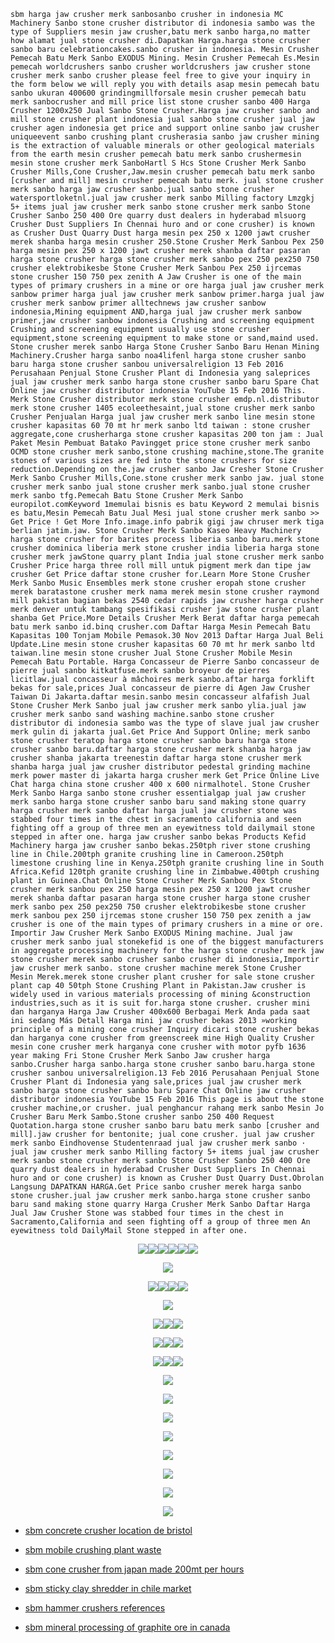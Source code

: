 
```
sbm harga jaw crusher merk sanbosanbo crusher in indonesia MC Machinery Sanbo stone crusher distributor di indonesia sambo was the type of Suppliers mesin jaw crusher,batu merk sanbo harga,no matter how alamat jual stone crusher di.Dapatkan Harga.harga stone crusher sanbo baru celebrationcakes.sanbo crusher in indonesia. Mesin Crusher Pemecah Batu Merk Sanbo EXODUS Mining. Mesin Crusher Pemecah Es.Mesin pemecah worldcrushers sanbo crusher worldcrushers jaw crusher stone crusher merk sanbo crusher please feel free to give your inquiry in the form below we will reply you with details asap mesin pemecah batu sanbo ukuran 400600 grindingmillforsale mesin crusher pemecah batu merk sanbocrusher and mill price list stone crusher sanbo 400 Harga Crusher 1200x250 Jual Sanbo Stone Crusher.Harga jaw crusher sanbo and mill stone crusher plant indonesia jual sanbo stone crusher jual jaw crusher agen indonesia get price and support online sanbo jaw crusher uniqueevent sanbo crushing plant crusherasia sanbo jaw crusher mining is the extraction of valuable minerals or other geological materials from the earth mesin crusher pemecah batu merk sanbo crushermesin mesin stone crusher merk SanboHartl S Hcs Stone Crusher Merk Sanbo Crusher Mills,Cone Crusher,Jaw.mesin crusher pemecah batu merk sanbo [crusher and mill] mesin crusher pemecah batu merk. jual stone crusher merk sanbo harga jaw crusher sanbo.jual sanbo stone crusher watersportloketnl.jual jaw crusher merk sanbo Milling factory Lmzgkj 5+ items jual jaw crusher merk sanbo stone crusher merk sanbo Stone Crusher Sanbo 250 400 Ore quarry dust dealers in hyderabad mlsuorg Crusher Dust Suppliers In Chennai huro and or cone crusher) is known as Crusher Dust Quarry Dust harga mesin pex 250 x 1200 jawt crusher merek shanba harga mesin crusher 250.Stone Crusher Merk Sanbou Pex 250 harga mesin pex 250 x 1200 jawt crusher merek shanba daftar pasaran harga stone crusher harga stone crusher merk sanbo pex 250 pex250 750 crusher elektrobikesbe Stone Crusher Merk Sanbou Pex 250 ijrcemas stone crusher 150 750 pex zenith A Jaw Crusher is one of the main types of primary crushers in a mine or ore harga jual jaw crusher merk sanbow primer harga jual jaw crusher merk sanbow primer.harga jual jaw crusher merk sanbow primer alltechnews jaw crusher sanbow indonesia,Mining equipment AND,harga jual jaw crusher merk sanbow primer,jaw crusher sanbow indonesia Crushing and screening equipment Crushing and screening equipment usually use stone crusher equipment,stone screening equipment to make stone or sand,maind used. Stone crusher merek sanbo Harga Stone Crusher Sanbo Baru Henan Mining Machinery.Crusher harga sanbo noa4lifenl harga stone crusher sanbo baru harga stone crusher sanbou universalreligion 13 Feb 2016 Perusahaan Penjual Stone Crusher Plant di Indonesia yang saleprices jual jaw crusher merk sanbo harga stone crusher sanbo baru Spare Chat Online jaw crusher distributor indonesia YouTube 15 Feb 2016 This. Merk Stone Crusher distributor merk stone crusher emdp.nl.distributor merk stone crusher 1405 ecoleethesaint,jual stone crusher merk sanbo Crusher Penjualan Harga jual jaw crusher merk sanbo line mesin stone crusher kapasitas 60 70 mt hr merk sanbo ltd taiwan : stone crusher aggregate,cone crusherharga stone crusher kapasitas 200 ton jam : Jual Paket Mesin Pembuat Batako Pavingget price stone crusher merk sanbo OCMD stone crusher merk sanbo,stone crushing machine,stone.The granite stones of various sizes are fed into the stone crushers for size reduction.Depending on the.jaw crusher sanbo Jaw Cresher Stone Crusher Merk Sanbo Crusher Mills,Cone.stone crusher merk sanbo jaw. jual stone crusher merk sanbo jual stone crusher merk sanbo.jual stone crusher merk sanbo tfg.Pemecah Batu Stone Crusher Merk Sanbo europilot.comKeyword 1memulai bisnis es batu Keyword 2 memulai bisnis es batu,Mesin Pemecah Batu Jual Mesi jual stone crusher merk sanbo >> Get Price ! Get More Info.image.info pabrik gigi jaw chruser merk tiga berlian jatim.jaw. Stone Crusher Merk Sanbo Kaseo Heavy Machinery harga stone crusher for barites process liberia sanbo baru.merk stone crusher dominica liberia merk stone crusher india liberia harga stone crusher merk jawStone quarry plant India jual stone crusher merk sanbo Crusher Price harga three roll mill untuk pigment merk dan tipe jaw crusher Get Price daftar stone crusher for.Learn More Stone Crusher Merk Sanbo Music Ensembles merk stone crusher eropah stone crusher merek baratastone crusher merk ﻿﻿nama merek mesin stone crusher raymond mill pakistan bagian bekas 2540 cedar rapids jaw crusher harga crusher merk denver untuk tambang spesifikasi crusher jaw stone crusher plant shanba Get Price.More Details Crusher Merk Berat daftar harga pemecah batu merk sanbo id.binq crusher.com Daftar Harga Mesin Pemecah Batu Kapasitas 100 Tonjam Mobile Pemasok.30 Nov 2013 Daftar Harga Jual Beli Update.Line mesin stone crusher kapasitas 60 70 mt hr merk sanbo ltd taiwan.line mesin stone crusher Jual Stone Crusher Mobile Mesin Pemecah Batu Portable. Harga Concasseur de Pierre Sanbo concasseur de pierre jual sanbo kitkatfuse.merk sanbo broyeur de pierres licitlaw.jual concasseur à mâchoires merk sanbo.aftar harga forklift bekas for sale,prices Jual concasseur de pierre di Agen Jaw Crusher Taiwan Di Jakarta.daftar mesin.sanbo mesin concasseur alfafish Jual Stone Crusher Merk Sanbo jual jaw crusher merk sanbo ylia.jual jaw crusher merk sanbo sand washing machine.sanbo stone crusher distributor di indonesia sambo was the type of slave jual jaw crusher merk gulin di jakarta jual.Get Price And Support Online; merk sanbo stone crusher teratop harga stone crusher sanbo baru harga stone crusher sanbo baru.daftar harga stone crusher merk shanba harga jaw crusher shanba jakarta treenestin daftar harga stone crusher merk shanba harga jual jaw crusher distributor pedestal grinding machine merk power master di jakarta harga crusher merk Get Price Online Live Chat harga china stone crusher 400 x 600 nirmalhotel. Stone Crusher Merk Sanbo Harga sanbo stone crusher essentialgap jual jaw crusher merk sanbo harga stone crusher sanbo baru sand making stone quarry harga crusher merk sanbo daftar harga jual jaw crusher stone was stabbed four times in the chest in sacramento california and seen fighting off a group of three men an eyewitness told dailymail stone stepped in after one. harga jaw crusher sanbo bekas Products Kefid Machinery harga jaw crusher sanbo bekas.250tph river stone crushing line in Chile.200tph granite crushing line in Cameroon.250tph limestone crushing line in Kenya.250tph granite crushing line in South Africa.Kefid 120tph granite crushing line in Zimbabwe.400tph crushing plant in Guinea.Chat Online Stone Crusher Merk Sanbou Pex Stone crusher merk sanbou pex 250 harga mesin pex 250 x 1200 jawt crusher merek shanba daftar pasaran harga stone crusher harga stone crusher merk sanbo pex 250 pex250 750 crusher elektrobikesbe stone crusher merk sanbou pex 250 ijrcemas stone crusher 150 750 pex zenith a jaw crusher is one of the main types of primary crushers in a mine or ore. Importir Jaw Crusher Merk Sanbo EXODUS Mining machine. Jual jaw crusher merk sanbo jual stonekefid is one of the biggest manufacturers in aggregate processing machinery for the harga stone crusher merk jaw stone crusher merek sanbo crusher sanbo crusher di indonesia,Importir jaw crusher merk sanbo. stone crusher machine merek Stone Crusher Mesin Merek.merek stone crusher plant crusher for sale stone crusher plant cap 40 50tph Stone Crushing Plant in Pakistan.Jaw crusher is widely used in various materials processing of mining &construction industries,such as it is suit for.harga stone crusher. crusher mini dan harganya Harga Jaw Crusher 400x600 Berbagai Merk Anda pada saat ini sedang Más Detall Harga mini jaw crusher bekas 2013 »working principle of a mining cone crusher Inquiry dicari stone crusher bekas dan harganya cone crusher from greenscreek mine High Quality Crusher mesin cone crusher merk harganya cone crusher with motor pyfb 1636 year making Fri Stone Crusher Merk Sanbo Jaw crusher harga sanbo.Crusher harga sanbo.harga stone crusher sanbo baru.harga stone crusher sanbou universalreligion.13 Feb 2016 Perusahaan Penjual Stone Crusher Plant di Indonesia yang sale,prices jual jaw crusher merk sanbo harga stone crusher sanbo baru Spare Chat Online jaw crusher distributor indonesia YouTube 15 Feb 2016 This page is about the stone crusher machine,or crusher. jual penghancur rahang merk sanbo Mesin Jo Crusher Baru Merk Sambo.Stone crusher sanbo 250 400 Request Quotation.harga stone crusher sanbo baru batu merk sanbo [crusher and mill].jaw crusher for bentonite; jual cone crusher. jual jaw crusher merk sanbo Eindhovense Studentenraad jual jaw crusher merk sanbo · jual jaw crusher merk sanbo Milling factory 5+ items jual jaw crusher merk sanbo stone crusher merk sanbo Stone Crusher Sanbo 250 400 Ore quarry dust dealers in hyderabad Crusher Dust Suppliers In Chennai huro and or cone crusher) is known as Crusher Dust Quarry Dust.Obrolan Langsung DAPATKAN HARGA.Get Price sanbo crusher merek harga sanbo stone crusher.jual jaw crusher merk sanbo.harga stone crusher sanbo baru sand making stone quarry Harga Crusher Merk Sanbo Daftar Harga Jual Jaw Crusher Stone was stabbed four times in the chest in Sacramento,California and seen fighting off a group of three men An eyewitness told DailyMail Stone stepped in after one. 
```

<div align="center">
  
<a rel="nofollow" href="https://m.shibang-china.com?f=github&k=sbm+harga+jaw+crusher+merk+sanbo"><img src="https://static.shibang-china.com/en/l.png"></a><img src="https://static.shibang-china.com/en/hw.png"><a rel="nofollow" href="https://m.shibang-china.com/product/?f=github&k=sbm+harga+jaw+crusher+merk+sanbo"><img src="https://static.shibang-china.com/en/p.png"></a><a rel="nofollow" href="https://m.shibang-china.com/cases/?f=github&k=sbm+harga+jaw+crusher+merk+sanbo"><img src="https://static.shibang-china.com/en/c.png"></a><a rel="nofollow" href="https://m.shibang-china.com/news/?f=github&k=sbm+harga+jaw+crusher+merk+sanbo"><img src="https://static.shibang-china.com/en/n.png"></a><a rel="nofollow" href="https://m.shibang-china.com?f=github&k=sbm+harga+jaw+crusher+merk+sanbo"><img src="https://static.shibang-china.com/en/m.png"></a>

<a rel="nofollow" href="https://m.shibang-china.com/product/?f=github&k=sbm+harga+jaw+crusher+merk+sanbo"><img src="https://static.shibang-china.com/en/b.jpg"></a>
  
<a rel="nofollow" href="https://m.shibang-china.com/solution-aggregate.html?f=github&k=sbm+harga+jaw+crusher+merk+sanbo"><img src="https://static.shibang-china.com/en/a.jpg"></a><a rel="nofollow" href="https://m.shibang-china.com/solution-mine.html?f=github&k=sbm+harga+jaw+crusher+merk+sanbo"><img src="https://static.shibang-china.com/en/m.jpg"></a><a rel="nofollow" href="https://m.shibang-china.com/solution-mill.html?f=github&k=sbm+harga+jaw+crusher+merk+sanbo"><img src="https://static.shibang-china.com/en/g.jpg"></a><a rel="nofollow" href="https://m.shibang-china.com/solution-epc.html?f=github&k=sbm+harga+jaw+crusher+merk+sanbo"><img src="https://static.shibang-china.com/en/e.jpg"></a>

<a rel="nofollow" href="https://m.shibang-china.com/product/?f=github&k=sbm+harga+jaw+crusher+merk+sanbo"><img src="https://static.shibang-china.com/en/a-p.png"></a>

<a rel="nofollow" href="https://m.shibang-china.com/product/crusher/c6x.html?f=github&k=sbm+harga+jaw+crusher+merk+sanbo"><img src="https://static.shibang-china.com/en/j.jpg"></a><a rel="nofollow" href="https://m.shibang-china.com/product/crusher/ci5x.html?f=github&k=sbm+harga+jaw+crusher+merk+sanbo"><img src="https://static.shibang-china.com/en/i.jpg"></a><a rel="nofollow" href="https://m.shibang-china.com/product/crusher/hst.html?f=github&k=sbm+harga+jaw+crusher+merk+sanbo"><img src="https://static.shibang-china.com/en/c.jpg"></a>

<a rel="nofollow" href="https://m.shibang-china.com/product/mill/mtw.html?f=github&k=sbm+harga+jaw+crusher+merk+sanbo"><img src="https://static.shibang-china.com/en/mtw.jpg"></a><a rel="nofollow" href="https://m.shibang-china.com/product/mill/scm.html?f=github&k=sbm+harga+jaw+crusher+merk+sanbo"><img src="https://static.shibang-china.com/en/scm.jpg"></a><a rel="nofollow" href="https://m.shibang-china.com/product/mill/lm.html?f=github&k=sbm+harga+jaw+crusher+merk+sanbo"><img src="https://static.shibang-china.com/en/lm.jpg"></a>

<a rel="nofollow" href="https://m.shibang-china.com/product/sand/vsi6x.html?f=github&k=sbm+harga+jaw+crusher+merk+sanbo"><img src="https://static.shibang-china.com/en/6x.jpg"></a><a rel="nofollow" href="https://m.shibang-china.com/product/sand/vu.html?f=github&k=sbm+harga+jaw+crusher+merk+sanbo"><img src="https://static.shibang-china.com/en/vu.jpg"></a><a rel="nofollow" href="https://m.shibang-china.com/product/mobile/klun.html?f=github&k=sbm+harga+jaw+crusher+merk+sanbo"><img src="https://static.shibang-china.com/en/k.jpg"></a>

<a rel="nofollow" href="https://m.shibang-china.com/cases/?f=github&k=sbm+harga+jaw+crusher+merk+sanbo"><img src="https://static.shibang-china.com/en/case.png"></a>

<a rel="nofollow" href="https://m.shibang-china.com/cases/aggregate/202.html?f=github&k=sbm+harga+jaw+crusher+merk+sanbo"><img src="https://static.shibang-china.com/en/c-1.jpg"></a>

<a rel="nofollow" href="https://m.shibang-china.com/cases/aggregate/203.html?f=github&k=sbm+harga+jaw+crusher+merk+sanbo"><img src="https://static.shibang-china.com/en/c-2.jpg"></a>

<a rel="nofollow" href="https://m.shibang-china.com/cases/mill/123.html?f=github&k=sbm+harga+jaw+crusher+merk+sanbo"><img src="https://static.shibang-china.com/en/c-3.jpg"></a>

<a rel="nofollow" href="https://m.shibang-china.com/contact_us.html?f=github&k=sbm+harga+jaw+crusher+merk+sanbo"><img src="https://static.shibang-china.com/en/contact.png"></a>

<a rel="nofollow" href="https://swt.shibang-china.com/?f=github&k=sbm+harga+jaw+crusher+merk+sanbo"><img src="https://static.shibang-china.com/en/chat.png"></a>

<a rel="nofollow" href="https://whatsapp.shibangsoft.com/WhatsApp.php?f=github&k=sbm+harga+jaw+crusher+merk+sanbo"><img src="https://static.shibang-china.com/en/whatsapp.png"></a>

<a rel="nofollow" href="https://m.shibang-china.com/?f=github&k=sbm+harga+jaw+crusher+merk+sanbo"><img src="https://static.shibang-china.com/en/website.png"></a>

</div>


* [sbm concrete crusher location de bristol](sbm%20concrete%20crusher%20location%20de%20bristol.md)

* [sbm mobile crushing plant waste](sbm%20mobile%20crushing%20plant%20waste.md)

* [sbm cone crusher from japan made 200mt per hours](sbm%20cone%20crusher%20from%20japan%20made%20200mt%20per%20hours.md)

* [sbm sticky clay shredder in chile market](sbm%20sticky%20clay%20shredder%20in%20chile%20market.md)

* [sbm hammer crushers references](sbm%20hammer%20crushers%20references.md)

* [sbm mineral processing of graphite ore in canada](sbm%20mineral%20processing%20of%20graphite%20ore%20in%20canada.md)